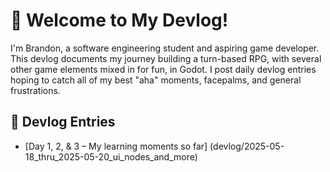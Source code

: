 # 👋 Welcome to My Devlog!

I'm Brandon, a software engineering student and aspiring game developer.  
This devlog documents my journey building a turn-based RPG, with several other game elements mixed in for fun, in Godot.
I post daily devlog entries hoping to catch all of my best "aha" moments, facepalms, and general frustrations.

## 📝 Devlog Entries

- [Day 1, 2, & 3 – My learning moments so far] (devlog/2025-05-18_thru_2025-05-20_ui_nodes_and_more)
